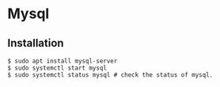# Mysql

## Installation

```shell
$ sudo apt install mysql-server
$ sudo systemctl start mysql
$ sudo systemctl status mysql # check the status of mysql.
```

